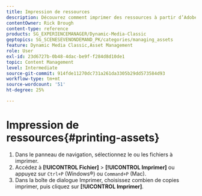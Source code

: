 ```yaml
---
title: Impression de ressources
description: Découvrez comment imprimer des ressources à partir d’Adobe Dynamic Media Classic.
contentOwner: Rick Brough
content-type: reference
products: SG_EXPERIENCEMANAGER/Dynamic-Media-Classic
geptopics: SG_SCENESEVENONDEMAND_PK/categories/managing_assets
feature: Dynamic Media Classic,Asset Management
role: User
exl-id: 23d6727b-0b48-4dac-be9f-f284d8d10de1
topic: Content Management
level: Intermediate
source-git-commit: 914fde11270dc731a261da3305b29dd573584d93
workflow-type: tm+mt
source-wordcount: '51'
ht-degree: 25%

---
```


# Impression de ressources{#printing-assets}

1. Dans le panneau de navigation, sélectionnez le ou les fichiers à imprimer.
1. Accédez à **[!UICONTROL Fichier]** > **[!UICONTROL Imprimer]** ou appuyez sur `Ctrl+P` (Windows®) ou `Command+P` (Mac).
1. Dans la boîte de dialogue Imprimer, choisissez combien de copies imprimer, puis cliquez sur **[!UICONTROL Imprimer]**.
